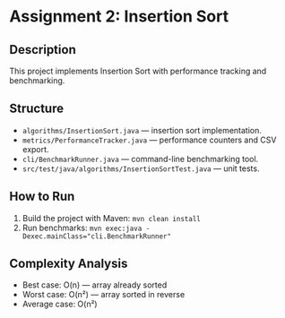 # Assignment 2: Insertion Sort

## Description
This project implements Insertion Sort with performance tracking and benchmarking.

## Structure
- `algorithms/InsertionSort.java` — insertion sort implementation.
- `metrics/PerformanceTracker.java` — performance counters and CSV export.
- `cli/BenchmarkRunner.java` — command-line benchmarking tool.
- `src/test/java/algorithms/InsertionSortTest.java` — unit tests.

## How to Run
1. Build the project with Maven: `mvn clean install`
2. Run benchmarks: `mvn exec:java -Dexec.mainClass="cli.BenchmarkRunner"`

## Complexity Analysis
- Best case: O(n) — array already sorted
- Worst case: O(n²) — array sorted in reverse
- Average case: O(n²)
